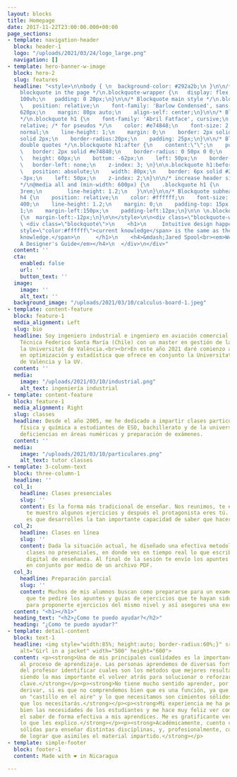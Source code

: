 ```yaml
---
layout: blocks
title: Homepage
date: 2017-11-22T23:00:00.000+00:00
page_sections:
- template: navigation-header
  block: header-1
  logo: "/uploads/2021/03/24/logo_large.png"
  navigation: []
- template: hero-banner-w-image
  block: hero-2
  slug: features
  headline: "<style>\n\nbody { \n  background-color: #292a2b;\n }\n\n/* center the
    blockquote in the page */\n.blockquote-wrapper {\n   display: flex;\n   height:
    100vh;\n   padding: 0 20px;\n}\n\n/* Blockquote main style */\n.blockquote {\n
    \   position: relative;\n    font-family: 'Barlow Condensed', sans-serif;\n    max-width:
    620px;\n    margin: 80px auto;\n    align-self: center;\n}\n\n/* Blockquote header
    */\n.blockquote h1 {\n    font-family: 'Abril Fatface', cursive;\n    position:
    relative; /* for pseudos */\n    color: #e74848;\n    font-size: 2.8rem;\n    font-weight:
    normal;\n    line-height: 1;\n    margin: 0;\n    border: 2px solid #fff;\n    border:
    solid 2px;\n    border-radius:20px;\n    padding: 25px;\n}\n\n/* Blockquote right
    double quotes */\n.blockquote h1:after {\n    content:\"\";\n    position: absolute;\n
    \   border: 2px solid #e74848;\n    border-radius: 0 50px 0 0;\n    width: 60px;\n
    \   height: 60px;\n    bottom: -62px;\n    left: 50px;\n    border-bottom: none;\n
    \   border-left: none;\n    z-index: 3; \n}\n\n.blockquote h1:before {\n    content:\"\";\n
    \   position: absolute;\n    width: 80px;\n    border: 6px solid #292a2b;\n    bottom:
    -3px;\n    left: 50px;\n    z-index: 2;\n}\n\n/* increase header size after 600px
    */\n@media all and (min-width: 600px) {\n    .blockquote h1 {\n        font-size:
    3rem;\n        line-height: 1.2;\n   }\n\n}\n\n/* Blockquote subheader */\n.blockquote
    h4 {\n    position: relative;\n    color: #ffffff;\n    font-size: 1.3rem;\n    font-weight:
    400;\n    line-height: 1.2;\n    margin: 0;\n    padding-top: 15px;\n    z-index:
    1;\n    margin-left:150px;\n    padding-left:12px;\n}\n\n \n.blockquote h4:first-letter
    {\n  margin-left:-12px;\n}\n\n</style>\n\n<div class=\"blockquote-wrapper\">\n
    \ <div class=\"blockquote\">\n    <h1>\n     Intuitive design happens when <span
    style=\"color:#ffffff\">current knowledge</span> is the same as the <span style=\"color:#ffffff\">target
    knowledge.</span>\n     </h1>\n    <h4>&mdash;Jared Spool<br><em>Web Site Usability:
    A Designer's Guide</em></h4>\n  </div>\n</div>"
  content: ''
  cta:
    enabled: false
    url: ''
    button_text: ''
  image:
    image: ''
    alt_text: ''
  background_image: "/uploads/2021/03/10/calculus-board-1.jpeg"
- template: content-feature
  block: feature-1
  media_alignment: Left
  slug: bio
  headline: Soy ingeniero industrial e ingeniero en aviación comercial de la Universidad
    Técnica Federico Santa María (Chile) con un master en gestión de la calidad en
    la Universitat de València.<br><br>En este año 2021 daré comienzo a un doctorado
    en optimización y estadística que ofrece en conjunto la Universitat Politécnica
    de València y la UV.
  content: ''
  media:
    image: "/uploads/2021/03/10/industrial.png"
    alt_text: ingeniería industrial
- template: content-feature
  block: feature-1
  media_alignment: Right
  slug: classes
  headline: Desde el año 2005, me he dedicado a impartir clases particulares de matemáticas,
    física y química a estudiantes de ESO, bachillerato y de la universidad para superar
    deficiencias en áreas numéricas y preparación de exámenes.
  content: ''
  media:
    image: "/uploads/2021/03/10/particulares.png"
    alt_text: tutor classes
- template: 3-column-text
  block: three-column-1
  headline: ''
  col_1:
    headline: Clases presenciales
    slug: ''
    content: Es la forma más tradicional de enseñar. Nos reunimos, te enseño la teoría,
      te muestro algunos ejercicios y después el protagonista eres tú. Lo más importante
      es que desarrolles la tan importante capacidad de saber que hacer en cada caso.
  col_2:
    headline: Clases en línea
    slug: ''
    content: Dada la situación actual, he diseñado una efectiva metodología de realizar
      clases no presenciales, en donde ves en tiempo real lo que escribo en mi dispositivo
      digital de enseñanza. Al final de la sesión te envío los apuntes que realicemos
      en conjunto por medio de un archivo PDF.
  col_3:
    headline: Preparación parcial
    slug: ''
    content: Muchos de mis alumnos buscan como prepararse para un examen. Es por esto
      que te pediré los apuntes y guías de ejercicios que te hayan sido entregados,
      para proponerte ejercicios del mismo nivel y así asegures una excelente calificación.​
  content: "<h1></h1>"
  heading_text: "<h2>¿Como te puedo ayudar?</h2>"
  heading: "¿Como te puedo ayudar?"
- template: detail-content
  block: text-1
  headline: <img style="width:85%; height:auto; border-radius:60%;}" src="https://profematesvalencia.net/uploads/1/3/5/5/135504880/marcel_orig.jpg"
    alt="Girl in a jacket" width="500" height="600">
  content: <p><strong>Una de mis principales cualidades es la importancia que le doy
    al proceso de aprendizaje. Las personas aprendemos de diversas formas y es labor
    del profesor identificar cuales son los métodos que mejores resultados generan,
    siendo lo mas importante el volver atrás para solucionar o reforzar algunos conceptos
    clave.</strong></p><p><strong>No tiene mucho sentido aprender, por ejemplo, a
    derivar, si es que no comprendemos bien que es una función, ya que no haríamos
    un "castillo en el aire" y lo que necesitamos son cimientos sólidos, te aseguro
    que los necesitarás.</strong></p><p><strong>Mi experiencia me ha permitido conocer
    bien las necesidades de los estudiantes y me hace muy feliz ver como logro traspasar
    el saber de forma efectiva a mis aprendices. Me es gratificante ver que comprenden
    lo que les explico.</strong></p><p><strong>Académicamente, cuento con bases muy
    sólidas para enseñar distintas disciplinas, y, profesionalmente, con la habilidad
    de lograr que asimiles el material impartido.</strong></p>
- template: simple-footer
  block: footer-1
  content: Made with ❤︎ in Nicaragua

---
```

